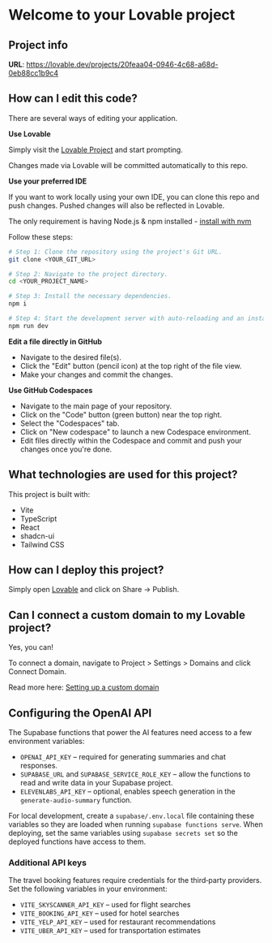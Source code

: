 # Welcome to your Lovable project

## Project info

**URL**: https://lovable.dev/projects/20feaa04-0946-4c68-a68d-0eb88cc1b9c4

## How can I edit this code?

There are several ways of editing your application.

**Use Lovable**

Simply visit the [Lovable Project](https://lovable.dev/projects/20feaa04-0946-4c68-a68d-0eb88cc1b9c4) and start prompting.

Changes made via Lovable will be committed automatically to this repo.

**Use your preferred IDE**

If you want to work locally using your own IDE, you can clone this repo and push changes. Pushed changes will also be reflected in Lovable.

The only requirement is having Node.js & npm installed - [install with nvm](https://github.com/nvm-sh/nvm#installing-and-updating)

Follow these steps:

```sh
# Step 1: Clone the repository using the project's Git URL.
git clone <YOUR_GIT_URL>

# Step 2: Navigate to the project directory.
cd <YOUR_PROJECT_NAME>

# Step 3: Install the necessary dependencies.
npm i

# Step 4: Start the development server with auto-reloading and an instant preview.
npm run dev
```

**Edit a file directly in GitHub**

- Navigate to the desired file(s).
- Click the "Edit" button (pencil icon) at the top right of the file view.
- Make your changes and commit the changes.

**Use GitHub Codespaces**

- Navigate to the main page of your repository.
- Click on the "Code" button (green button) near the top right.
- Select the "Codespaces" tab.
- Click on "New codespace" to launch a new Codespace environment.
- Edit files directly within the Codespace and commit and push your changes once you're done.

## What technologies are used for this project?

This project is built with:

- Vite
- TypeScript
- React
- shadcn-ui
- Tailwind CSS

## How can I deploy this project?

Simply open [Lovable](https://lovable.dev/projects/20feaa04-0946-4c68-a68d-0eb88cc1b9c4) and click on Share -> Publish.

## Can I connect a custom domain to my Lovable project?

Yes, you can!

To connect a domain, navigate to Project > Settings > Domains and click Connect Domain.

Read more here: [Setting up a custom domain](https://docs.lovable.dev/tips-tricks/custom-domain#step-by-step-guide)

## Configuring the OpenAI API

The Supabase functions that power the AI features need access to a few
environment variables:

- `OPENAI_API_KEY` – required for generating summaries and chat responses.
- `SUPABASE_URL` and `SUPABASE_SERVICE_ROLE_KEY` – allow the functions to
  read and write data in your Supabase project.
- `ELEVENLABS_API_KEY` – optional, enables speech generation in the
  `generate-audio-summary` function.

For local development, create a `supabase/.env.local` file containing these
variables so they are loaded when running `supabase functions serve`.
When deploying, set the same variables using `supabase secrets set` so the
deployed functions have access to them.

### Additional API keys

The travel booking features require credentials for the third‑party providers. Set the following variables in your environment:

- `VITE_SKYSCANNER_API_KEY` – used for flight searches
- `VITE_BOOKING_API_KEY` – used for hotel searches
- `VITE_YELP_API_KEY` – used for restaurant recommendations
- `VITE_UBER_API_KEY` – used for transportation estimates
